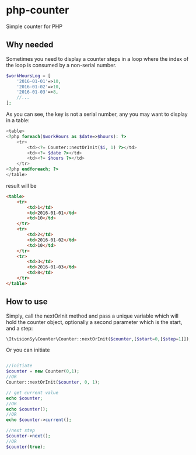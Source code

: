 # php-counter
Simple counter for PHP

## Why needed
Sometimes you need to display a counter steps in a loop where the index of the loop is consumed by a non-serial number.
```php
$workHoursLog = [
    '2016-01-01'=>10,
    '2016-01-02'=>10,
    '2016-01-03'=>8,
    //...
];
```
As you can see, the key is not a serial number, any you may want to display in a table:
```php
<table>
<?php foreach($workHours as $date=>$hours): ?>
    <tr>
        <td><?= Counter::nextOrInit($i, 1) ?></td>
        <td><?= $date ?></td>
        <td><?= $hours ?></td>
    </tr>
<?php endforeach; ?>
</table>
```
result will be
```html
<table>
    <tr>
        <td>1</td>    
        <td>2016-01-01</td>    
        <td>10</td>    
    </tr>
    <tr>
        <td>2</td>    
        <td>2016-01-02</td>    
        <td>10</td>    
    </tr>
    <tr>
        <td>3</td>    
        <td>2016-01-03</td>    
        <td>8</td>    
    </tr>
</table>
```

## How to use
Simply, call the nextOrInit method and pass a unique variable which will hold the counter object, optionally a second parameter which is the start, and a step:
```php
\ItvisionSy\Counter\Counter::nextOrInit($counter,[$start=0,[$step=1]]);
```
Or you can initiate
```php

//initiate
$counter = new Counter(0,1); 
//OR
Counter::nextOrInit($counter, 0, 1);

// get current value
echo $counter; 
//OR
echo $counter(); 
//OR
echo $counter->current();

//next step
$counter->next();
//OR
$counter(true);
```
